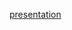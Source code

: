 [presentation](https://docs.google.com/presentation/d/120pu63gBMjiLqfbhhToKz7HaB6GATKM_zHFO2dRrDK4/edit?usp=sharing)
